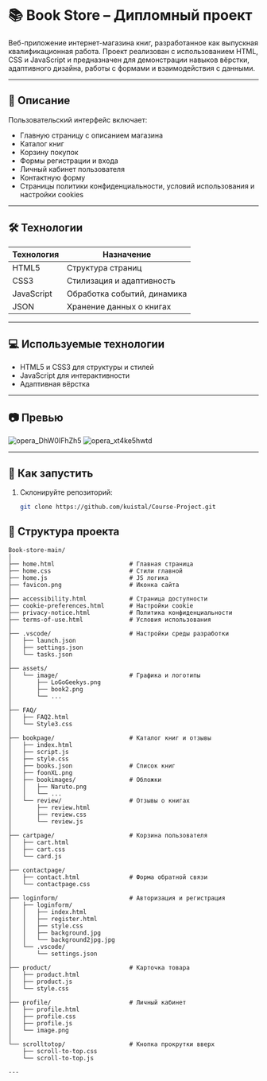 # 📚 Book Store – Дипломный проект

Веб-приложение интернет-магазина книг, разработанное как выпускная квалификационная работа. Проект реализован с использованием HTML, CSS и JavaScript и предназначен для демонстрации навыков вёрстки, адаптивного дизайна, работы с формами и взаимодействия с данными.

---

## 📌 Описание

Пользовательский интерфейс включает:
- Главную страницу с описанием магазина
- Каталог книг
- Корзину покупок
- Формы регистрации и входа
- Личный кабинет пользователя
- Контактную форму
- Страницы политики конфиденциальности, условий использования и настройки cookies

---

## 🛠️ Технологии

| Технология | Назначение                      |
|------------|----------------------------------|
| HTML5      | Структура страниц                |
| CSS3       | Стилизация и адаптивность        |
| JavaScript | Обработка событий, динамика      |
| JSON       | Хранение данных о книгах         |

---


## 💻 Используемые технологии

- HTML5 и CSS3 для структуры и стилей
- JavaScript для интерактивности
- Адаптивная вёрстка

---

## 📷 Превью

![opera_DhW0IFhZh5](https://github.com/user-attachments/assets/8ff98200-b9c8-464a-9e91-45509e7bce9e)
![opera_xt4ke5hwtd](https://github.com/user-attachments/assets/4b352249-cfb5-441f-97f9-211a807e87c4)

---

## 🚀 Как запустить

1. Склонируйте репозиторий:
   ```bash
   git clone https://github.com/kuistal/Course-Project.git


## 📁 Структура проекта

```plaintext
Book-store-main/
│
├── home.html                     # Главная страница
├── home.css                      # Стили главной
├── home.js                       # JS логика
├── favicon.png                   # Иконка сайта
│
├── accessibility.html            # Страница доступности
├── cookie-preferences.html       # Настройки cookie
├── privacy-notice.html           # Политика конфиденциальности
├── terms-of-use.html             # Условия использования
│
├── .vscode/                      # Настройки среды разработки
│   ├── launch.json
│   ├── settings.json
│   └── tasks.json
│
├── assets/
│   └── image/                    # Графика и логотипы
│       ├── LoGoGeekys.png
│       ├── book2.png
│       └── ...
│
├── FAQ/
│   ├── FAQ2.html
│   └── Style3.css
│
├── bookpage/                     # Каталог книг и отзывы
│   ├── index.html
│   ├── script.js
│   ├── style.css
│   ├── books.json                # Список книг
│   ├── foonXL.png
│   ├── bookimages/               # Обложки
│   │   ├── Naruto.png
│   │   └── ...
│   └── review/                   # Отзывы о книгах
│       ├── review.html
│       ├── review.css
│       └── review.js
│
├── cartpage/                     # Корзина пользователя
│   ├── cart.html
│   ├── cart.css
│   └── card.js
│
├── contactpage/
│   ├── contact.html              # Форма обратной связи
│   └── contactpage.css
│
├── loginform/                    # Авторизация и регистрация
│   ├── loginform/
│   │   ├── index.html
│   │   ├── register.html
│   │   ├── style.css
│   │   ├── background.jpg
│   │   └── background2jpg.jpg
│   └── .vscode/
│       └── settings.json
│
├── product/                      # Карточка товара
│   ├── product.html
│   ├── product.js
│   └── style.css
│
├── profile/                      # Личный кабинет
│   ├── profile.html
│   ├── profile.css
│   ├── profile.js
│   └── image.png
│
└── scrolltotop/                  # Кнопка прокрутки вверх
    ├── scroll-to-top.css
    └── scroll-to-top.js

---

